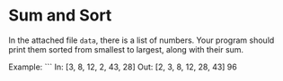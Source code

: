 # Sum and Sort

In the attached file `data`, there is a list of numbers. Your program should print them sorted from smallest to largest, along with their sum.

Example: ```
In: 
    [3, 8, 12, 2, 43, 28]
Out: 
    [2, 3, 8, 12, 28, 43]
    96
```